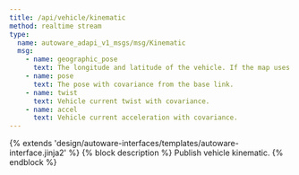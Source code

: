 ```yaml
---
title: /api/vehicle/kinematic
method: realtime stream
type:
  name: autoware_adapi_v1_msgs/msg/Kinematic
  msg:
    - name: geographic_pose
      text: The longitude and latitude of the vehicle. If the map uses local coordinates, it will not be available.
    - name: pose
      text: The pose with covariance from the base link.
    - name: twist
      text: Vehicle current twist with covariance.
    - name: accel
      text: Vehicle current acceleration with covariance.
---
```


{% extends 'design/autoware-interfaces/templates/autoware-interface.jinja2' %}
{% block description %}
Publish vehicle kinematic.
{% endblock %}

